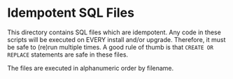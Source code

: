 # Idempotent SQL Files

This directory contains SQL files which are idempotent. Any code in these
scripts will be executed on EVERY install and/or upgrade. Therefore, it must be
safe to (re)run multiple times. A good rule of thumb is that `CREATE OR REPLACE`
statements are safe in these files.

The files are executed in alphanumeric order by filename.
